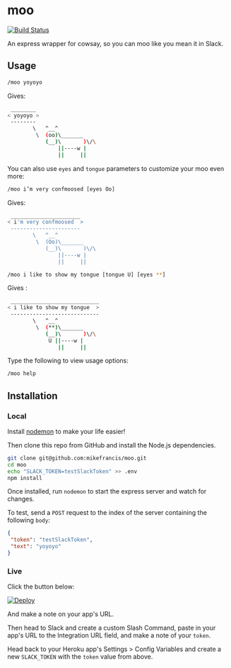 # moo

[![Build Status](https://travis-ci.org/mikefrancis/moo.svg?branch=master)](https://travis-ci.org/mikefrancis/moo)

An express wrapper for cowsay, so you can moo like you mean it in Slack.

## Usage

```bash
/moo yoyoyo
```

Gives:

```bash
 ________
< yoyoyo >
 --------
        \   ^__^
         \  (oo)\_______
            (__)\       )\/\
                ||----w |
                ||     ||
```

You can also use `eyes` and `tongue` parameters to customize your moo even more: 

```bash
/moo i’m very confmoosed [eyes Oo] 
```

Gives: 
```bash
 ______________________
< i'm very confmoosed  >
 ----------------------
        \   ^__^
         \  (Oo)\_______
            (__)\       )\/\
                ||----w |
                ||     ||
```

```bash
/moo i like to show my tongue [tongue U] [eyes **]
```

Gives : 

```bash
 ____________________________
< i like to show my tongue  >
 ----------------------------
        \   ^__^
         \  (**)\_______
            (__)\       )\/\
             U ||----w |
                ||     ||
```

Type the following to view usage options: 
```bash
/moo help
```
## Installation

### Local

Install [nodemon](http://nodemon.io) to make your life easier!

Then clone this repo from GitHub and install the Node.js dependencies.

```bash
git clone git@github.com:mikefrancis/moo.git
cd moo
echo "SLACK_TOKEN=testSlackToken" >> .env
npm install
```

Once installed, run `nodemon` to start the express server and watch for changes.

To test, send a `POST` request to the index of the server containing the following `body`:

```json
{
 "token": "testSlackToken",
 "text": "yoyoyo"
}
```

### Live

Click the button below:

[![Deploy](https://www.herokucdn.com/deploy/button.svg)](https://heroku.com/deploy)

And make a note on your app's URL.

Then head to Slack and create a custom Slash Command, paste in your app's URL to the Integration URL field, and make a note of your `token`.

Head back to your Heroku app's Settings > Config Variables and create a new `SLACK_TOKEN` with the `token` value from above.
